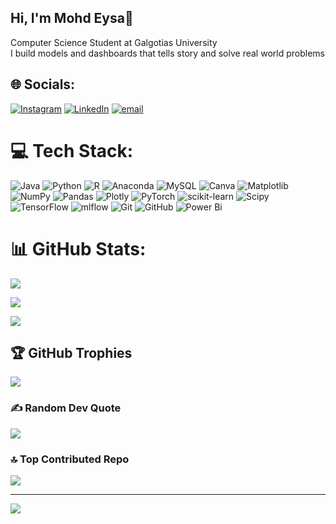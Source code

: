 ## Hi, I'm Mohd Eysa👋

Computer Science Student at Galgotias University<br/>
I build models and dashboards that tells story and solve real world problems<br/>

## 🌐 Socials:

[![Instagram](https://img.shields.io/badge/Instagram-%23E4405F.svg?logo=Instagram&logoColor=white)](https://www.instagram.com/_e_y_s_a) [![LinkedIn](https://img.shields.io/badge/LinkedIn-%230077B5.svg?logo=linkedin&logoColor=white)](https://linkedin.com/in/mohd-eysa-b6043a360) [![email](https://img.shields.io/badge/Email-D14836?logo=gmail&logoColor=white)](mailto:mohdeysa2005@gmail.com) 



# 💻 Tech Stack:

![Java](https://img.shields.io/badge/java-%23ED8B00.svg?style=for-the-badge&logo=openjdk&logoColor=white) ![Python](https://img.shields.io/badge/python-3670A0?style=for-the-badge&logo=python&logoColor=ffdd54) ![R](https://img.shields.io/badge/r-%23276DC3.svg?style=for-the-badge&logo=r&logoColor=white) ![Anaconda](https://img.shields.io/badge/Anaconda-%2344A833.svg?style=for-the-badge&logo=anaconda&logoColor=white) ![MySQL](https://img.shields.io/badge/mysql-4479A1.svg?style=for-the-badge&logo=mysql&logoColor=white) ![Canva](https://img.shields.io/badge/Canva-%2300C4CC.svg?style=for-the-badge&logo=Canva&logoColor=white) ![Matplotlib](https://img.shields.io/badge/Matplotlib-%23ffffff.svg?style=for-the-badge&logo=Matplotlib&logoColor=black) ![NumPy](https://img.shields.io/badge/numpy-%23013243.svg?style=for-the-badge&logo=numpy&logoColor=white) ![Pandas](https://img.shields.io/badge/pandas-%23150458.svg?style=for-the-badge&logo=pandas&logoColor=white) ![Plotly](https://img.shields.io/badge/Plotly-%233F4F75.svg?style=for-the-badge&logo=plotly&logoColor=white) ![PyTorch](https://img.shields.io/badge/PyTorch-%23EE4C2C.svg?style=for-the-badge&logo=PyTorch&logoColor=white) ![scikit-learn](https://img.shields.io/badge/scikit--learn-%23F7931E.svg?style=for-the-badge&logo=scikit-learn&logoColor=white) ![Scipy](https://img.shields.io/badge/SciPy-%230C55A5.svg?style=for-the-badge&logo=scipy&logoColor=%white) ![TensorFlow](https://img.shields.io/badge/TensorFlow-%23FF6F00.svg?style=for-the-badge&logo=TensorFlow&logoColor=white) ![mlflow](https://img.shields.io/badge/mlflow-%23d9ead3.svg?style=for-the-badge&logo=numpy&logoColor=blue) ![Git](https://img.shields.io/badge/git-%23F05033.svg?style=for-the-badge&logo=git&logoColor=white) ![GitHub](https://img.shields.io/badge/github-%23121011.svg?style=for-the-badge&logo=github&logoColor=white) ![Power Bi](https://img.shields.io/badge/power_bi-F2C811?style=for-the-badge&logo=powerbi&logoColor=black)

# 📊 GitHub Stats:

![](https://github-readme-stats.vercel.app/api?username=Eysa12&theme=dark&hide_border=false&include_all_commits=false&count_private=false)<br/>

![](https://nirzak-streak-stats.vercel.app/?user=Eysa12&theme=dark&hide_border=false)<br/>

![](https://github-readme-stats.vercel.app/api/top-langs/?username=Eysa12&theme=dark&hide_border=false&include_all_commits=false&count_private=false&layout=compact)



## 🏆 GitHub Trophies

![](https://github-profile-trophy.vercel.app/?username=Eysa12&theme=radical&no-frame=false&no-bg=false&margin-w=4)



### ✍️ Random Dev Quote

![](https://quotes-github-readme.vercel.app/api?type=horizontal&theme=radical)



### 🔝 Top Contributed Repo

![](https://github-contributor-stats.vercel.app/api?username=Eysa12&limit=5&theme=dark&combine_all_yearly_contributions=true)



---

[![](https://visitcount.itsvg.in/api?id=Eysa12&icon=0&color=0)](https://visitcount.itsvg.in)


<!-- Proudly created with GPRM ( https://gprm.itsvg.in ) -->
